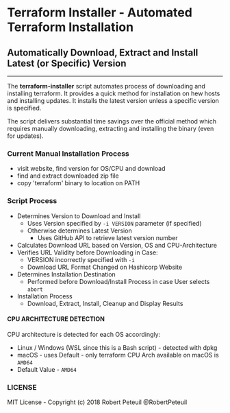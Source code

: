 # Terraform Installer - Automated Terraform Installation

## Automatically Download, Extract and Install Latest (or Specific) Version

---

The **terraform-installer** script automates process of downloading and installing terraform.  It provides a quick method for installation on hew hosts and installing updates.  It installs the latest version unless a specific version is specified.

The script delivers substantial time savings over the official method which requires manually downloading, extracting and installing the binary (even for updates).

### Current Manual Installation Process

- visit website, find version for OS/CPU and download
- find and extract downloaded zip file
- copy 'terraform' binary to location on PATH

### Script Process

- Determines Version to Download and Install
  - Uses Version specified by `-i VERSION` parameter (if specified)
  - Otherwise determines Latest Version
    - Uses GitHub API to retrieve latest version number
- Calculates Download URL based on Version, OS and CPU-Architecture
- Verifies URL Validity before Downloading in Case:
  - VERSION incorrectly specified with `-i`
  - Download URL Format Changed on Hashicorp Website
- Determines Installation Destination
  - Performed before Download/Install Process in case User selects `abort`
- Installation Process
  - Download, Extract, Install, Cleanup and Display Results

#### CPU ARCHITECTURE DETECTION

CPU architecture is detected for each OS accordingly:

- Linux / Windows (WSL since this is a Bash script) - detected with dpkg
- macOS - uses Default - only terraform CPU Arch available on macOS is `AMD64`
- Default Value - `AMD64`

### LICENSE

MIT License - Copyright (c) 2018  Robert Peteuil  @RobertPeteuil
